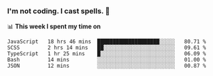 ### I'm not coding. I cast spells. 🎩

📊 **This week I spent my time on**
<!--START_SECTION:waka-->
```text
JavaScript   18 hrs 46 mins  ████████████████████░░░░░   80.71 % 
SCSS         2 hrs 14 mins   ██░░░░░░░░░░░░░░░░░░░░░░░   09.61 % 
TypeScript   1 hr 25 mins    █░░░░░░░░░░░░░░░░░░░░░░░░   06.09 % 
Bash         14 mins         ░░░░░░░░░░░░░░░░░░░░░░░░░   01.00 % 
JSON         12 mins         ░░░░░░░░░░░░░░░░░░░░░░░░░   00.87 %
```
<!--END_SECTION:waka-->
